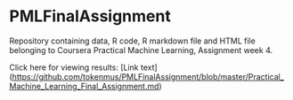 # PMLFinalAssignment

Repository containing data, R code, R markdown file and HTML file belonging to Coursera Practical Machine Learning, Assignment week 4.

Click here for viewing results: [Link text] (https://github.com/tokenmus/PMLFinalAssignment/blob/master/Practical_Machine_Learning_Final_Assignment.md)
